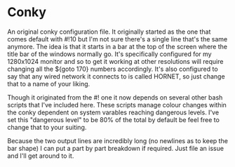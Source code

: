 Conky
=====

An original conky configuration file. It originally started as the one that comes default with #!10 but I'm not sure there's a single line that's the same anymore. The idea is that it starts in a bar at the top of the screen where the title bar of the windows normally go. It's specifically configured for my 1280x1024 monitor and so to get it working at other resolutions will require changing all the ${goto 170} numbers accordingly. It's also configured to say that any wired network it connects to is called HORNET, so just change that to a name of your liking.

Though it originated from the #! one it now depends on several other bash scripts that I've included here. These scripts manage colour changes within the conky dependent on system varables reaching dangerous levels. I've set this "dangerous level" to be 80% of the total by default be feel free to change that to your suiting.

Because the two output lines are incredibly long (no newlines as to keep the bar shape) I can put a part by part breakdown if required. Just file an issue and I'll get around to it.
